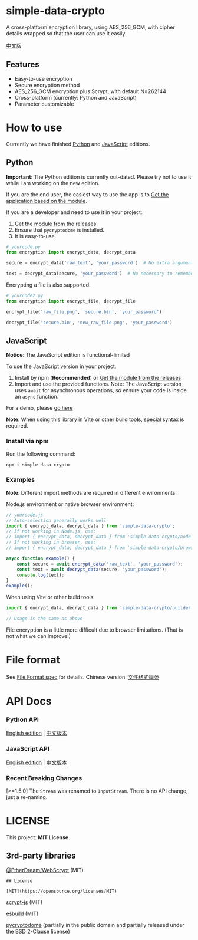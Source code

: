 # simple-data-crypto

A cross-platform encryption library, using AES_256_GCM, with cipher details wrapped so that the user can use it easily.

[中文版](./README.zh-CN.md)

## Features

- Easy-to-use encryption
- Secure encryption method
- AES_256_GCM encryption plus Scrypt, with default N=262144
- Cross-platform (currently: Python and JavaScript)
- Parameter customizable

# How to use

Currently we have finished [Python](./impl/Python/encryption.py) and [JavaScript](./impl/JavaScript/myencryption/main.js) editions.

## Python

**Important**: The Python edition is currently out-dated. Please try not to use it while I am working on the new edition.

If you are the end user, the easiest way to use the app is to [Get the application based on the module](https://github.com/shc0743/myencryption/releases/).

If you are a developer and need to use it in your project:

1. [Get the module from the releases](https://github.com/shc0743/myencryption/releases/)
2. Ensure that `pycryptodome` is installed.
3. It is easy-to-use.

```python
# yourcode.py
from encryption import encrypt_data, decrypt_data

secure = encrypt_data('raw_text', 'your_password')  # No extra arguments required (but optional)

text = decrypt_data(secure, 'your_password')  # No necessary to remember parameters
```

Encrypting a file is also supported.

```python
# yourcode2.py
from encryption import encrypt_file, decrypt_file

encrypt_file('raw_file.png', 'secure.bin', 'your_password')

decrypt_file('secure.bin', 'new_raw_file.png', 'your_password')
```

## JavaScript

**Notice**: The JavaScript edition is functional-limited

To use the JavaScript version in your project:

1. Install by npm (**Recommended**) or [Get the module from the releases](https://github.com/shc0743/myencryption/releases/)
2. Import and use the provided functions. Note: The JavaScript version uses `await` for asynchronous operations, so ensure your code is inside an `async` function.

For a demo, please [go here](https://github.com/shc7432/MyEncryptionApp-Demo/tree/main)

**Note**: When using this library in Vite or other build tools, special syntax is required.

### Install via npm

Run the following command:

```bash
npm i simple-data-crypto
```

### Examples

**Note**: Different import methods are required in different environments.

Node.js environment or native browser environment:
```javascript
// yourcode.js
// Auto-selection generally works well
import { encrypt_data, decrypt_data } from 'simple-data-crypto';
// If not working in Node.js, use:
// import { encrypt_data, decrypt_data } from 'simple-data-crypto/node';
// If not working in browser, use:
// import { encrypt_data, decrypt_data } from 'simple-data-crypto/browser';

async function example() {
    const secure = await encrypt_data('raw_text', 'your_password');
    const text = await decrypt_data(secure, 'your_password');
    console.log(text);
}
example();
```

When using Vite or other build tools:

```javascript
import { encrypt_data, decrypt_data } from 'simple-data-crypto/builder'; // Must specify manually

// Usage is the same as above
```

File encryption is a little more difficult due to browser limitations. (That is not what we can improve!)

# File format

See [File Format spec](./docs/general/file-format-spec.md) for details. Chinese version: [文件格式规范](./docs/general/file-format-spec.zh-CN.md)

# API Docs

### Python API
[English edition](./docs/Python/api-docs.md) | [中文版本](./docs/Python/api-docs.zh-CN.md)

### JavaScript API
[English edition](./docs/JavaScript/api-docs.md) | [中文版本](./docs/JavaScript/api-docs.zh-CN.md)

### Recent Breaking Changes

[>=1.5.0] The `Stream` was renamed to `InputStream`. There is no API change, just a re-naming.

# LICENSE

This project: **MIT License**.

## 3rd-party libraries

[@EtherDream/WebScrypt](https://github.com/EtherDream/WebScrypt) (MIT)
```
## License

[MIT](https://opensource.org/licenses/MIT)
```

[scrypt-js](https://www.npmjs.com/package/scrypt-js) (MIT)

[esbuild](https://www.npmjs.com/package/esbuild) (MIT)

[pycryptodome](https://www.pycryptodome.org/src/license) (partially in the public domain and partially released under the BSD 2-Clause license)

